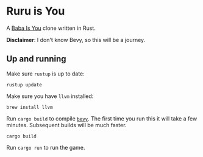 # Ruru is You

A [Baba Is You](https://hempuli.com/baba/) clone written in Rust.

**Disclaimer**: I don't know Bevy, so this will be a journey.

## Up and running

Make sure `rustup` is up to date:

    rustup update

Make sure you have `llvm` installed:

    brew install llvm

Run `cargo build` to compile [`bevy`](https://bevyengine.org/). The first time you run this it will take a few minutes. Subsequent builds will be much faster.

    cargo build

Run `cargo run` to run the game.